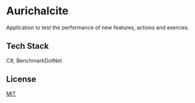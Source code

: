 # Aurichalcite

Application to test the performance of new features, actions and exercies. 

## Tech Stack

C#, BenchmarkDotNet

## License

[MIT](https://choosealicense.com/licenses/mit/)
